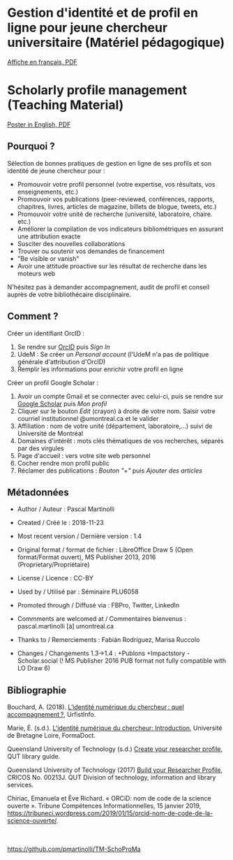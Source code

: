# Gestion d'identité et de profil en ligne pour jeune chercheur universitaire (Matériel pédagogique)

[Affiche en français, PDF](https://github.com/pmartinolli/TM-SchoProMa/blob/master/files/TM-SchoProMa-v1.4-fr.pdf)

# Scholarly profile management (Teaching Material)

[Poster in English, PDF](https://github.com/pmartinolli/TM-SchoProMa/blob/master/files/TM-SchoProMa-v1.4-en.pdf)




## Pourquoi ?

Sélection de bonnes pratiques de gestion en ligne de ses profils et son identité de jeune chercheur pour :

* Promouvoir votre profil personnel (votre expertise, vos résultats, vos enseignements, etc.)
* Promouvoir vos publications (peer-reviewed, conférences, rapports, chapitres, livres, articles de magazine, billets de blogue, tweets, etc.) 
* Promouvoir votre unité de recherche (université, laboratoire, chaire. etc.)
* Améliorer la compilation de vos indicateurs bibliométriques en assurant une attribution exacte
* Susciter des nouvelles collaborations
* Trouver ou soutenir vos demandes de financement
* "Be visible or vanish"
* Avoir une attitude proactive sur les résultat de recherche dans les moteurs web

N'hésitez pas à demander accompagnement, audit de profil et conseil auprès de votre bibliothécaire disciplinaire.

## Comment ?

Créer un identifiant OrcID :

1. Se rendre sur [OrcID](https://orcid.org/) puis *Sign In*
2. UdeM : Se créer un *Personal account* (l'UdeM n'a pas de politique générale d'attribution d'OrcID)
3. Remplir les informations pour enrichir votre profil en ligne

Créer un profil Google Scholar :

1. Avoir un compte Gmail et se connecter avec celui-ci, puis se rendre sur [Google Scholar](https://scholar.google.com/) puis *Mon profil*
3. Cliquer sur le bouton *Edit* (crayon) à droite de votre nom. Saisir votre courriel institutionnel @umontreal.ca et le valider
4. Affiliation : nom de votre unité (département, laboratoire,...) suivi de Université de Montréal
5. Domaines d'intérêt : mots clés thématiques de vos recherches, séparés par des virgules
6. Page d'accueil : vers votre site web personnel
7. Cocher rendre mon profil public
8. Réclamer des publications : *Bouton "+"* puis *Ajouter des articles* 

## Métadonnées

* Author / Auteur : Pascal Martinolli

* Created / Créé le : 2018-11-23

* Most recent version / Dernière version : 1.4

* Original format / format de fichier : LibreOffice Draw 5 (Open format/Format ouvert), MS Publisher 2013, 2016 (Proprietary/Propriétaire)

* License / Licence : CC-BY

* Used by / Utilisé par  : Séminaire PLU6058

* Promoted through / Diffusé via : FBPro, Twitter, LinkedIn

* Commments are welcomed at / Commentaires bienvenus : pascal.martinolli [à] umontreal.ca

* Thanks to / Remerciements : Fabián Rodríguez, Marisa Ruccolo

* Changes / Changements 1.3->1.4 : +Publons +Impactstory -Scholar.social (! MS Publisher 2016 PUB format not fully compatible with LO Draw 6)


## Bibliographie

Bouchard, A. (2018). [L’identité numérique du chercheur : quel accompagnement ?](https://urfistinfo.hypotheses.org/3219), UrfistInfo.

Marie, É. (s.d.). [L'identité numérique du chercheur: Introduction](https://guides-formadoct.u-bretagneloire.fr/identite_numerique), Université de Bretagne Loire, FormaDoct.

Queensland University of Technology (s.d.) [Create your researcher profile](https://libguides.library.qut.edu.au/researcher_profile), QUT library guide.

Queensland University of Technology (2017) [Build your Researcher Profile](https://www.library.qut.edu.au/research/help/documents/PRES_BuildYourResearcherProfile_20170710.pdf), CRICOS No. 00213J. QUT Division of technology, information and library services.

Chiriac, Emanuela et Ève Richard. « ORCiD: nom de code de la science ouverte ». Tribune Compétences Informationnelles, 15 janvier 2019, https://tribuneci.wordpress.com/2019/01/15/orcid-nom-de-code-de-la-science-ouverte/.


\
\
https://github.com/pmartinolli/TM-SchoProMa
